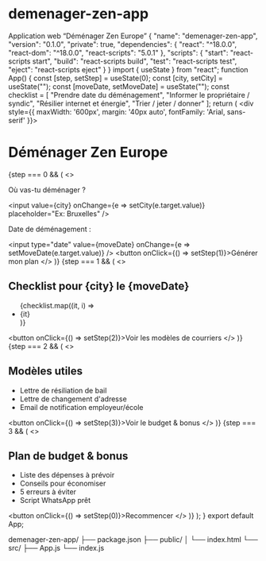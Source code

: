 # demenager-zen-app
Application web “Déménager Zen Europe”
{
  "name": "demenager-zen-app",
  "version": "0.1.0",
  "private": true,
  "dependencies": {
    "react": "^18.0.0",
    "react-dom": "^18.0.0",
    "react-scripts": "5.0.1"
  },
  "scripts": {
    "start": "react-scripts start",
    "build": "react-scripts build",
    "test": "react-scripts test",
    "eject": "react-scripts eject"
  }
}
import { useState } from "react";
function App() {
  const [step, setStep] = useState(0);
  const [city, setCity] = useState("");
  const [moveDate, setMoveDate] = useState("");
  const checklist = [
    "Prendre date du déménagement",
    "Informer le propriétaire / syndic",
    "Résilier internet et énergie",
    "Trier / jeter / donner"
  ];
  return (
    <div style={{ maxWidth: '600px', margin: '40px auto', fontFamily: 'Arial, sans-serif' }}>
      <h1>Déménager Zen Europe</h1>
      {step === 0 && (
        <>
          <p>Où vas-tu déménager ?</p>
          <input value={city} onChange={e => setCity(e.target.value)} placeholder="Ex: Bruxelles" />
          <p>Date de déménagement :</p>
          <input type="date" value={moveDate} onChange={e => setMoveDate(e.target.value)} />
          <button onClick={() => setStep(1)}>Générer mon plan</button>
        </>
      )}
      {step === 1 && (
        <>
          <h2>Checklist pour {city} le {moveDate}</h2>
          <ul>
            {checklist.map((it, i) => <li key={i}>{it}</li>)}
          </ul>
          <button onClick={() => setStep(2)}>Voir les modèles de courriers</button>
        </>
      )}
      {step === 2 && (
        <>
          <h2>Modèles utiles</h2>
          <ul>
            <li>Lettre de résiliation de bail</li>
            <li>Lettre de changement d'adresse</li>
            <li>Email de notification employeur/école</li>
          </ul>
          <button onClick={() => setStep(3)}>Voir le budget & bonus</button>
        </>
      )}
      {step === 3 && (
        <>
          <h2>Plan de budget & bonus</h2>
          <ul>
            <li>Liste des dépenses à prévoir</li>
            <li>Conseils pour économiser</li>
            <li>5 erreurs à éviter</li>
            <li>Script WhatsApp prêt</li>
          </ul>
          <button onClick={() => setStep(0)}>Recommencer</button>
        </>
      )}
    </div>
  );
}
export default App;

demenager-zen-app/
  ├── package.json
  ├── public/
  │    └── index.html
  └── src/
       ├── App.js
       └── index.js
